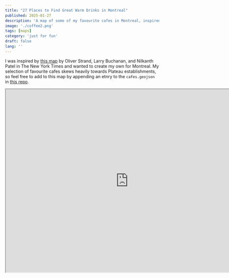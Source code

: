 ```yaml
---
title: "27 Places to Find Great Warm Drinks in Montreal"
published: 2025-01-27
description: 'A map of some of my favourite cafes in Montreal, inspired by Oliver Strand, Larry Buchanan, and Nilkanth Patel'
image: './coffee2.png'
tags: [maps]
category: 'just for fun'
draft: false 
lang: ''
---
```


I was inspired by [this map](https://www.nytimes.com/interactive/2014/05/06/dining/101-places-to-get-good-coffee-in-new-york.html?_r=0) by Oliver Strand, Larry Buchanan, and Nilkanth Patel in The New York Times and wanted to create my own for Montreal. My selection of favourite cafes skews heavily towards Plateau establishments, so feel free to add to this map by appending an etnry to the `cafes.geojson` in [this repo](https://github.com/raphaelletseng/mtlcafes).

<iframe src="https://raphaelletseng.github.io/mtlcafes/" width="800px" height="600px">

[Mapbox](https://www.mapbox.com) is a great tool for building maps. The fig above is a simple, basic `index.html` page hosted on github pages. To have access to the mapbox api, you need the following code in your `<head>` tag:

```
<link href="https://api.mapbox.com/mapbox-gl-js/v2.7.0/mapbox-gl.css" rel="stylesheet">
<!-- <link rel="stylesheet" href="styles.css"> -->
<script src="https://api.mapbox.com/mapbox-gl-js/v2.7.0/mapbox-gl.js"></script>
```

and then a `<div id="map"></div>` in the `<body>`. 

Within the `<script>` you will need to add your personal mapbox token (which you can generate for free on their website). You can initialise your map with:
```
mapboxgl.accessToken = <MAPBOX_TOKEN>;
const map = new mapboxgl.Map({
    container: 'map',
    style: 'mapbox://styles/mapbox/light-v10',
    center: [-73.5778, 45.5111],
    zoom: 12.5
});
```

You can display `.geojson` data as a layer on the map. Geojson is a format for encoding geographic data structures (polygons or points). I have `cafes.geojson` with the properties:
- Name
- Address
- City
- Country
- Latitude
- Longitude
- Website
- Geometry: { type: Point, coordinates: [Long, Lat]} 

```
map.on('load', function () {
    map.addLayer({
        'id': 'mtl_cafes',
        'type': 'circle',
        'source': {
            'type': 'geojson',
            'data': 'cafes.geojson'
        },
        'paint': {
            'circle-color': ['case', ['boolean', ['feature-state', 'hover'], false], '#F57F17', '#8a2be2'],
            'circle-stroke-width': 0,
            'circle-opacity': 0.9,
            'circle-radius': 6
        },
        'layout': {
            'visibility': 'visible' // Initially, set this layer to be visible
        }
    });
});
```
The address and website are included in the data to allow users to get more data on the selected cafe when a point is clicked.

### Future Improvements

Currently, hovering over a point will cause it to change colour from purple to orange. The following popup will appear: 
<img src="/src/content/posts/mtl_cafes/popup.png" alt="popup-example" width="200px">
Clicking the point will redirect you to the cafe's website. The UI could be improved here because the user doesn't get great feedback to indicate that a new tab will be opened. And whilst the map does say 'Click.. to visit their website' the actual space for the user to interact with each cafe is only the area of the point. In the NYT map, the popup stays open if you are hovering over its area and not just the pin point:
<img src="/src/content/posts/mtl_cafes/nyt_popup.png" alt="nyt-popup-example" width="200px"> 
Something to add down the line. I also started implementing an additional layer for some food locations (see `food.geojson`) before deciding to stay true to the original goal of recreating a coffee map of Montreal. Although, whilst I love a cafe and a warm drink served in a mug (matcha, chai, london fogs, hot chocolate etc.), I am only an occasional coffee drinker, so I have ultimately titled this **"27 Places to Find Great Warm Drinks in Montreal"**. 

<img src="/src/content/posts/mtl_cafes/drinks-footer-banner.png" alt="illustations of drinks" width="100%">